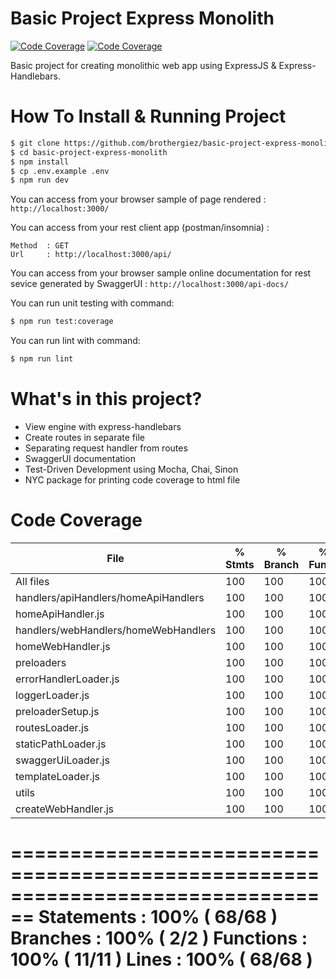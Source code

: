 # Basic Project Express Monolith

[![Code Coverage](https://img.shields.io/badge/coverage-100%25-brightgreen)](https://github.com/brothergiez/basic-project-express-monolith) [![Code Coverage](https://img.shields.io/badge/version-v1.0.0-yellowgreenn)](https://github.com/brothergiez/basic-project-express-monolith)

Basic project for creating monolithic web app using ExpressJS & Express-Handlebars.

# How To Install & Running Project
```sh
$ git clone https://github.com/brothergiez/basic-project-express-monolith.git
$ cd basic-project-express-monolith
$ npm install 
$ cp .env.example .env 
$ npm run dev 
```

You can access from your browser sample of page rendered :
`http://localhost:3000/`

You can access from your rest client app  (postman/insomnia) :
```
Method  : GET
Url     : http://localhost:3000/api/
```

You can access from your browser sample online documentation for rest sevice generated by SwaggerUI :
`http://localhost:3000/api-docs/`

You can run unit testing with command:
```sh
$ npm run test:coverage
```

You can run lint with command:
```sh
$ npm run lint
```

# What's in this project?
  - View engine with express-handlebars
  - Create routes in separate file
  - Separating request handler from routes
  - SwaggerUI documentation
  - Test-Driven Development using Mocha, Chai, Sinon
  - NYC package for printing code coverage to html file

# Code Coverage

File                                  | % Stmts | % Branch | % Funcs | % Lines | Uncovered Line #s 
--------------------------------------|---------|----------|---------|---------|-------------------
All files                             |     100 |      100 |     100 |     100 |                   
 handlers/apiHandlers/homeApiHandlers |     100 |      100 |     100 |     100 |                   
  homeApiHandler.js                   |     100 |      100 |     100 |     100 |                   
 handlers/webHandlers/homeWebHandlers |     100 |      100 |     100 |     100 |                   
  homeWebHandler.js                   |     100 |      100 |     100 |     100 |                   
 preloaders                           |     100 |      100 |     100 |     100 |                   
  errorHandlerLoader.js               |     100 |      100 |     100 |     100 |                   
  loggerLoader.js                     |     100 |      100 |     100 |     100 |                   
  preloaderSetup.js                   |     100 |      100 |     100 |     100 |                   
  routesLoader.js                     |     100 |      100 |     100 |     100 |                   
  staticPathLoader.js                 |     100 |      100 |     100 |     100 |                   
  swaggerUiLoader.js                  |     100 |      100 |     100 |     100 |                   
  templateLoader.js                   |     100 |      100 |     100 |     100 |                   
 utils                                |     100 |      100 |     100 |     100 |                   
  createWebHandler.js                 |     100 |      100 |     100 |     100 |                   


================================================================================
Statements   : 100% ( 68/68 )
Branches     : 100% ( 2/2 )
Functions    : 100% ( 11/11 )
Lines        : 100% ( 68/68 )
================================================================================